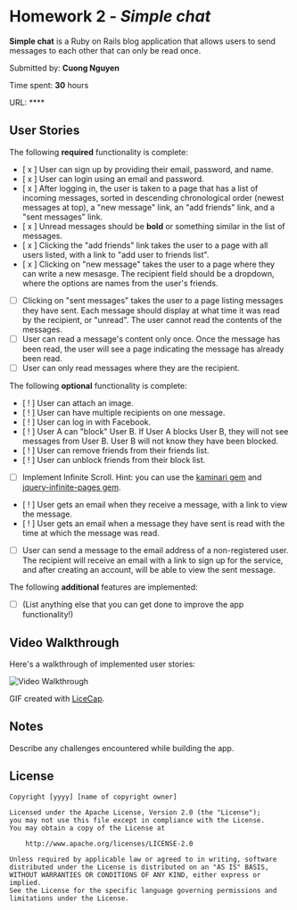 # Homework 2 - *Simple chat*

**Simple chat** is a Ruby on Rails blog application that allows users to send messages to each other that can only be read once.

Submitted by: **Cuong Nguyen**

Time spent: **30** hours

URL: ****

## User Stories

The following **required** functionality is complete:


* [ x ] User can sign up by providing their email, password, and name. 
* [ x ] User can login using an email and password. 
* [ x ] After logging in, the user is taken to a page that has a list of incoming messages, sorted in descending chronological order (newest messages at top), a "new message" link, an "add friends" link, and a "sent messages" link.
* [ x ] Unread messages should be **bold** or something similar in the list of messages. 
* [ x ] Clicking the "add friends" link takes the user to a page with all users listed, with a link to "add user to friends list". 
* [ x ] Clicking on "new message" takes the user to a page where they can write a new mesasge. The recipient field should be a dropdown, where the options are names from the user's friends.
* [ ] Clicking on "sent messages" takes the user to a page listing messages they have sent. Each message should display at what time it was read by the recipient, or "unread". The user cannot read the contents of the messages.
* [ ] User can read a message's content only once. Once the message has been read, the user will see a page indicating the message has already been read.
* [ ] User can only read messages where they are the recipient.

The following **optional** functionality is complete:

* [ ! ] User can attach an image.
* [ ! ] User can have multiple recipients on one message. 
* [ ! ] User can log in with Facebook. 
* [ ! ] User A can "block" User B. If User A blocks User B, they will not see messages from User B. User B will not know they have been blocked.
* [ ! ] User can remove friends from their friends list.
* [ ! ] User can unblock friends from their block list.
* [ ] Implement Infinite Scroll. Hint: you can use the [kaminari gem](https://github.com/amatsuda/kaminari) and [jquery-infinite-pages gem](https://github.com/magoosh/jquery-infinite-pages).
* [ ! ] User gets an email when they receive a message, with a link to view the message.
* [ ! ] User gets an email when a message they have sent is read with the time at which the message was read.
* [ ] User can send a message to the email address of a non-registered user. The recipient will receive an email with a link to sign up for the service, and after creating an account, will be able to view the sent message. 

The following **additional** features are implemented:

- [ ] (List anything else that you can get done to improve the app functionality!)

## Video Walkthrough 

Here's a walkthrough of implemented user stories:

![Video Walkthrough](relative-path-to-your-gif-file-on-github-or-absolute-path-to-file-on-imgur-or-youtube)

GIF created with [LiceCap](http://www.cockos.com/licecap/).

## Notes

Describe any challenges encountered while building the app.

## License

    Copyright [yyyy] [name of copyright owner]

    Licensed under the Apache License, Version 2.0 (the "License");
    you may not use this file except in compliance with the License.
    You may obtain a copy of the License at

        http://www.apache.org/licenses/LICENSE-2.0

    Unless required by applicable law or agreed to in writing, software
    distributed under the License is distributed on an "AS IS" BASIS,
    WITHOUT WARRANTIES OR CONDITIONS OF ANY KIND, either express or implied.
    See the License for the specific language governing permissions and
    limitations under the License.
